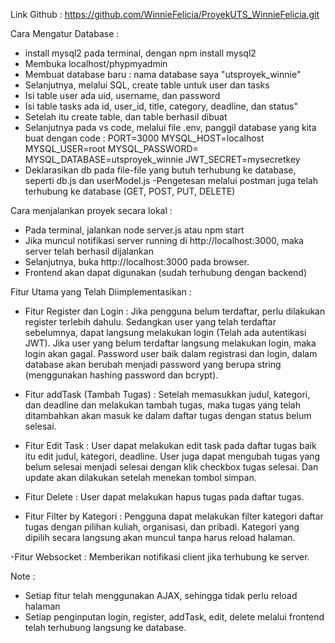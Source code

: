 Link Github :
https://github.com/WinnieFelicia/ProyekUTS_WinnieFelicia.git

Cara Mengatur Database :
- install mysql2 pada terminal, dengan npm install mysql2
- Membuka localhost/phypmyadmin
- Membuat database baru : nama database saya "utsproyek_winnie"
- Selanjutnya, melalui SQL, create table untuk user dan tasks
- Isi table user ada uid, username, dan password
- Isi table tasks ada id, user_id, title, category, deadline, dan status"
- Setelah itu create table, dan table berhasil dibuat
- Selanjutnya pada vs code, melalui file .env, panggil database yang kita buat dengan code :
    PORT=3000
    MYSQL_HOST=localhost
    MYSQL_USER=root
    MYSQL_PASSWORD=
    MYSQL_DATABASE=utsproyek_winnie
    JWT_SECRET=mysecretkey
- Deklarasikan db pada file-file yang butuh terhubung ke database, seperti db.js dan userModel.js
-Pengetesan melalui postman juga telah terhubung ke database (GET, POST, PUT, DELETE)

Cara menjalankan proyek secara lokal :
- Pada terminal, jalankan node server.js atau npm start
- Jika muncul notifikasi server running di http://localhost:3000, maka server telah berhasil dijalankan
- Selanjutnya, buka http://localhost:3000 pada browser.
- Frontend akan dapat digunakan (sudah terhubung dengan backend)

Fitur Utama yang Telah Diimplementasikan :
- Fitur Register dan Login : Jika pengguna belum terdaftar, perlu dilakukan register terlebih dahulu. Sedangkan user yang telah terdaftar sebelumnya, dapat langsung melakukan login (Telah ada autentikasi JWT). Jika user yang belum terdaftar langsung melakukan login, maka login akan gagal. Password user baik dalam registrasi dan login, dalam database akan berubah menjadi password yang berupa string (menggunakan hashing password dan bcrypt).

- Fitur addTask (Tambah Tugas) : Setelah memasukkan judul, kategori, dan deadline dan melakukan tambah tugas, maka tugas yang telah ditambahkan akan masuk ke dalam daftar tugas dengan status belum selesai.

- Fitur Edit Task : User dapat melakukan edit task pada daftar tugas baik itu edit judul, kategori, deadline. User juga dapat mengubah tugas yang belum selesai menjadi selesai dengan klik checkbox tugas selesai. Dan update akan dilakukan setelah menekan tombol simpan.

- Fitur Delete : User dapat melakukan hapus tugas pada daftar tugas.

- Fitur Filter by Kategori : Pengguna dapat melakukan filter kategori daftar tugas dengan pilihan kuliah, organisasi, dan pribadi. Kategori yang dipilih secara langsung akan muncul tanpa harus reload halaman.

-Fitur Websocket : Memberikan notifikasi client jika terhubung ke server.

Note : 
- Setiap fitur telah menggunakan AJAX, sehingga tidak perlu reload halaman
- Setiap penginputan login, register, addTask, edit, delete melalui frontend telah terhubung langsung ke database.
